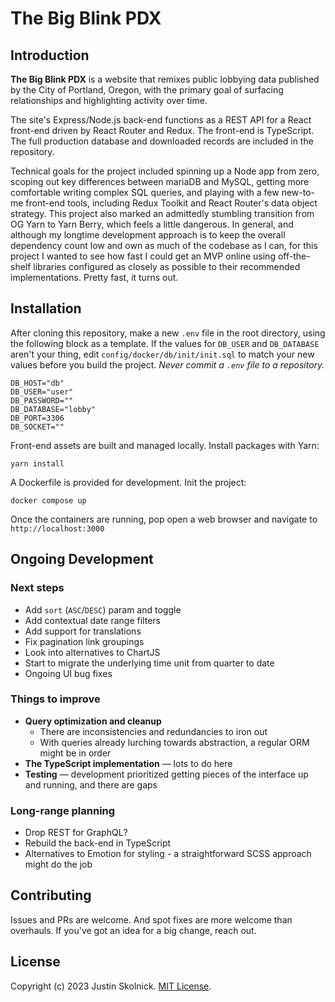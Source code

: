 # The Big Blink PDX

## Introduction

**The Big Blink PDX** is a website that remixes public lobbying data published by the City of Portland, Oregon, with the primary goal of surfacing relationships and highlighting activity over time.

The site's Express/Node.js back-end functions as a REST API for a React front-end driven by React Router and Redux. The front-end is TypeScript. The full production database and downloaded records are included in the repository.

Technical goals for the project included spinning up a Node app from zero, scoping out key differences between mariaDB and MySQL, getting more comfortable writing complex SQL queries, and playing with a few new-to-me front-end tools, including Redux Toolkit and React Router's data object strategy. This project also marked an admittedly stumbling transition from OG Yarn to Yarn Berry, which feels a little dangerous. In general, and although my longtime development approach is to keep the overall dependency count low and own as much of the codebase as I can, for this project I wanted to see how fast I could get an MVP online using off-the-shelf libraries configured as closely as possible to their recommended implementations. Pretty fast, it turns out.

## Installation

After cloning this repository, make a new `.env` file in the root directory, using the following block as a template. If the values for `DB_USER` and `DB_DATABASE` aren't your thing, edit `config/docker/db/init/init.sql` to match your new values before you build the project. _Never commit a `.env` file to a repository._

```env
DB_HOST="db"
DB_USER="user"
DB_PASSWORD=""
DB_DATABASE="lobby"
DB_PORT=3306
DB_SOCKET=""
```

Front-end assets are built and managed locally. Install packages with Yarn:

```
yarn install
```

A Dockerfile is provided for development. Init the project:
```
docker compose up
```

Once the containers are running, pop open a web browser and navigate to `http://localhost:3000`

## Ongoing Development

### Next steps
  - Add `sort` (`ASC`/`DESC`) param and toggle
  - Add contextual date range filters
  - Add support for translations
  - Fix pagination link groupings
  - Look into alternatives to ChartJS
  - Start to migrate the underlying time unit from quarter to date
  - Ongoing UI bug fixes

### Things to improve
  - **Query optimization and cleanup**
    - There are inconsistencies and redundancies to iron out
    - With queries already lurching towards abstraction, a regular ORM might be in order
  - **The TypeScript implementation** — lots to do here
  - **Testing** — development prioritized getting pieces of the interface up and running, and there are gaps

### Long-range planning
  - Drop REST for GraphQL?
  - Rebuild the back-end in TypeScript
  - Alternatives to Emotion for styling - a straightforward SCSS approach might do the job

## Contributing

Issues and PRs are welcome. And spot fixes are more welcome than overhauls. If you've got an idea for a big change, reach out.

## License

Copyright (c) 2023 Justin Skolnick. [MIT License](/LICENSE).
